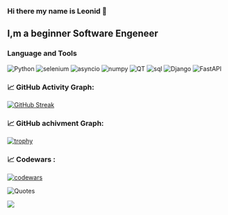 ### Hi there my name is Leonid 👋
## I,m a beginner Software Engeneer


### Language and Tools
![Python](https://img.shields.io/badge/Pyhton-090909?style=flat-square&logo=Python)
![selenium](https://img.shields.io/badge/Selenium-355e41?style=flat-square&logo=Selenium)
![asyncio](https://img.shields.io/badge/asyncio-090909?style=flat-square&logo=Python)
![numpy](https://img.shields.io/badge/numpy-7b7196?style=flat-square&logo=numpy)
![QT](https://img.shields.io/badge/QT-355e41?style=flat-square&logo=qt)
![sql](https://img.shields.io/badge/PostgreSQL-1c291f?style=flat-square&logo=PostgreSQL)
![Django](https://img.shields.io/badge/Django-1c291f?style=flat-square&logo=Django)
![FastAPI](https://img.shields.io/badge/FastAPI-1c291f?style=flat-square&logo=FastAPI)


### 📈 GitHub Activity Graph:
[![GitHub Streak](https://streak-stats.demolab.com/?user=gehat)](https://git.io/streak-stats)

### 📈 GitHub achivment Graph:
[![trophy](https://github-profile-trophy.vercel.app/?username=gehat&theme=onedark)](https://github.com/ryo-ma/github-profile-trophy)
### 📈 Codewars :
[![codewars](https://www.codewars.com/users/gehat/badges/large)](https://www.codewars.com/users/gehat)   

![Quotes](https://quotes-github-readme.vercel.app/api?type=horizontal&theme=dark)

![](https://komarev.com/ghpvc/?username=your-github-username&color=green)
